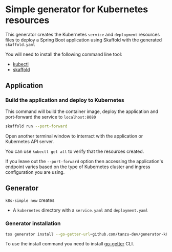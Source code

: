 # Simple generator for Kubernetes resources

This generator creates the Kubernetes `service` and `deployment` resources files to deploy a Spring Boot application using Skaffold with the generated `skaffold.yaml`

You will need to install the following command line tool:

* [kubectl](https://kubernetes.io/docs/tasks/tools/install-kubectl/)
* [skaffold](https://skaffold.dev/docs/install/)

## Application

### Build the application and deploy to Kubernetes

This command will build the container image, deploy the application and port-forward the service to `localhost:8080`

```bash
skaffold run --port-forward
```

Open another terminal window to interract with the application or Kubernetes API server.

You can use `kubectl get all` to verify that the resources created.

If you leave out the `--port-forward` option then accessing the application's endpoint varies based on the type of Kubernetes cluster and ingress configuration you are using.

## Generator

`k8s-simple new` creates

* A `kubernetes` directory with a `service.yaml` and `deployment.yaml`

### Generator installation

```bash
tss generator install --go-getter-url=github.com/tanzu-dev/generator-k8s-skaffold
```

To use the install command you need to install [go-getter](https://github.com/hashicorp/go-getter#installation-and-usage) CLI.
